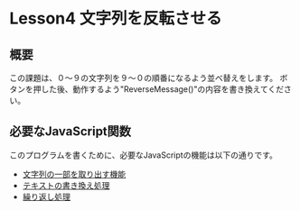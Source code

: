 # Lesson4 文字列を反転させる

## 概要
この課題は、０〜９の文字列を９〜０の順番になるよう並べ替えをします。
ボタンを押した後、動作するよう"ReverseMessage()"の内容を書き換えてください。
## 必要なJavaScript関数
このプログラムを書くために、必要なJavaScriptの機能は以下の通りです。

* [文字列の一部を取り出す機能](http://www.pori2.net/js/number/8.html)
* [テキストの書き換え処理](http://www.pori2.net/js/DOM/2.html)
* [繰り返し処理](http://www.pori2.net/js/kihon/14.html)
